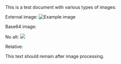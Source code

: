 This is a test document with various types of images:

External image: ![Example image](https://example.com/image.png)

Base64 image:

No alt: ![](https://github.com/logo.png)

Relative:

This text should remain after image processing.